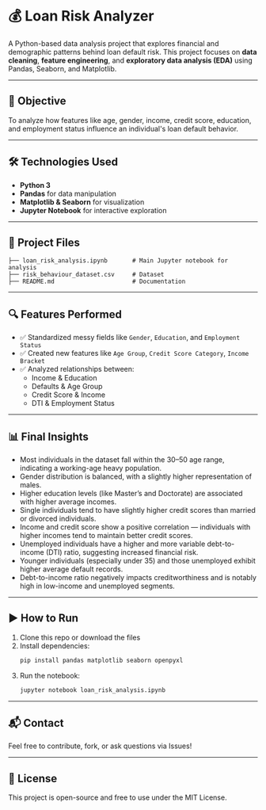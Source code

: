 # 💰 Loan Risk Analyzer
A Python-based data analysis project that explores financial and demographic patterns behind loan default risk. This project focuses on **data cleaning**, **feature engineering**, and **exploratory data analysis (EDA)** using Pandas, Seaborn, and Matplotlib.

---

## 🎯 Objective

To analyze how features like age, gender, income, credit score, education, and employment status influence an individual's loan default behavior.

---

## 🛠️ Technologies Used

- **Python 3**
- **Pandas** for data manipulation
- **Matplotlib & Seaborn** for visualization
- **Jupyter Notebook** for interactive exploration

---

## 📂 Project Files

```
├── loan_risk_analysis.ipynb       # Main Jupyter notebook for analysis
├── risk_behaviour_dataset.csv     # Dataset
├── README.md                      # Documentation
```

---

## 🔍 Features Performed

- ✅ Standardized messy fields like `Gender`, `Education`, and `Employment Status`
- ✅ Created new features like `Age Group`, `Credit Score Category`, `Income Bracket`
- ✅ Analyzed relationships between:
  - Income & Education
  - Defaults & Age Group
  - Credit Score & Income
  - DTI & Employment Status

---

## 📊 Final Insights

-  Most individuals in the dataset fall within the 30–50 age range, indicating a working-age heavy population.
-  Gender distribution is balanced, with a slightly higher representation of males.
-  Higher education levels (like Master’s and Doctorate) are associated with higher average incomes.
-  Single individuals tend to have slightly higher credit scores than married or divorced individuals.
-  Income and credit score show a positive correlation — individuals with higher incomes tend to maintain better credit scores.
-  Unemployed individuals have a higher and more variable debt-to-income (DTI) ratio, suggesting increased financial risk.
-  Younger individuals (especially under 35) and those unemployed exhibit higher average default records.
-  Debt-to-income ratio negatively impacts creditworthiness and is notably high in low-income and unemployed segments.

---

## ▶️ How to Run

1. Clone this repo or download the files  
2. Install dependencies:
   ```bash
   pip install pandas matplotlib seaborn openpyxl
   ```
3. Run the notebook:
   ```bash
   jupyter notebook loan_risk_analysis.ipynb
   ```

---

## 📬 Contact
Feel free to contribute, fork, or ask questions via Issues!

---

## 📜 License

This project is open-source and free to use under the MIT License.
